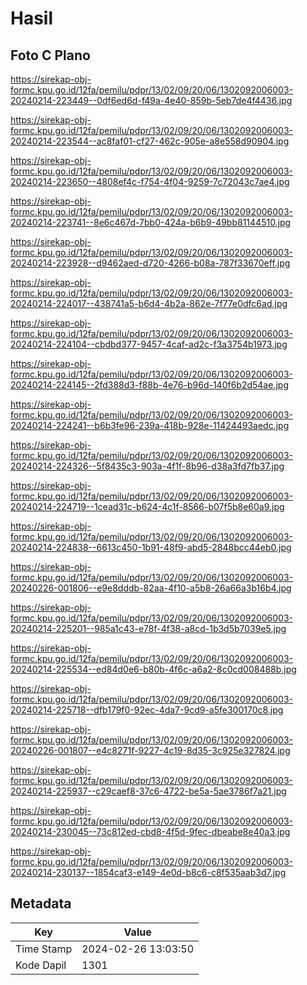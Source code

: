 # Hasil

## Foto C Plano

https://sirekap-obj-formc.kpu.go.id/12fa/pemilu/pdpr/13/02/09/20/06/1302092006003-20240214-223449--0df6ed6d-f49a-4e40-859b-5eb7de4f4436.jpg

https://sirekap-obj-formc.kpu.go.id/12fa/pemilu/pdpr/13/02/09/20/06/1302092006003-20240214-223544--ac8faf01-cf27-462c-905e-a8e558d90904.jpg

https://sirekap-obj-formc.kpu.go.id/12fa/pemilu/pdpr/13/02/09/20/06/1302092006003-20240214-223650--4808ef4c-f754-4f04-9259-7c72043c7ae4.jpg

https://sirekap-obj-formc.kpu.go.id/12fa/pemilu/pdpr/13/02/09/20/06/1302092006003-20240214-223741--8e6c467d-7bb0-424a-b6b9-49bb81144510.jpg

https://sirekap-obj-formc.kpu.go.id/12fa/pemilu/pdpr/13/02/09/20/06/1302092006003-20240214-223928--d9462aed-d720-4266-b08a-787f33670eff.jpg

https://sirekap-obj-formc.kpu.go.id/12fa/pemilu/pdpr/13/02/09/20/06/1302092006003-20240214-224017--438741a5-b6d4-4b2a-862e-7f77e0dfc6ad.jpg

https://sirekap-obj-formc.kpu.go.id/12fa/pemilu/pdpr/13/02/09/20/06/1302092006003-20240214-224104--cbdbd377-9457-4caf-ad2c-f3a3754b1973.jpg

https://sirekap-obj-formc.kpu.go.id/12fa/pemilu/pdpr/13/02/09/20/06/1302092006003-20240214-224145--2fd388d3-f88b-4e76-b96d-140f6b2d54ae.jpg

https://sirekap-obj-formc.kpu.go.id/12fa/pemilu/pdpr/13/02/09/20/06/1302092006003-20240214-224241--b6b3fe96-239a-418b-928e-11424493aedc.jpg

https://sirekap-obj-formc.kpu.go.id/12fa/pemilu/pdpr/13/02/09/20/06/1302092006003-20240214-224326--5f8435c3-903a-4f1f-8b96-d38a3fd7fb37.jpg

https://sirekap-obj-formc.kpu.go.id/12fa/pemilu/pdpr/13/02/09/20/06/1302092006003-20240214-224719--1cead31c-b624-4c1f-8566-b07f5b8e60a9.jpg

https://sirekap-obj-formc.kpu.go.id/12fa/pemilu/pdpr/13/02/09/20/06/1302092006003-20240214-224838--6613c450-1b91-48f9-abd5-2848bcc44eb0.jpg

https://sirekap-obj-formc.kpu.go.id/12fa/pemilu/pdpr/13/02/09/20/06/1302092006003-20240226-001806--e9e8dddb-82aa-4f10-a5b8-26a66a3b16b4.jpg

https://sirekap-obj-formc.kpu.go.id/12fa/pemilu/pdpr/13/02/09/20/06/1302092006003-20240214-225201--985a1c43-e78f-4f38-a8cd-1b3d5b7039e5.jpg

https://sirekap-obj-formc.kpu.go.id/12fa/pemilu/pdpr/13/02/09/20/06/1302092006003-20240214-225534--ed84d0e6-b80b-4f6c-a6a2-8c0cd008488b.jpg

https://sirekap-obj-formc.kpu.go.id/12fa/pemilu/pdpr/13/02/09/20/06/1302092006003-20240214-225718--dfb179f0-92ec-4da7-9cd9-a5fe300170c8.jpg

https://sirekap-obj-formc.kpu.go.id/12fa/pemilu/pdpr/13/02/09/20/06/1302092006003-20240226-001807--e4c8271f-9227-4c19-8d35-3c925e327824.jpg

https://sirekap-obj-formc.kpu.go.id/12fa/pemilu/pdpr/13/02/09/20/06/1302092006003-20240214-225937--c29caef8-37c6-4722-be5a-5ae3786f7a21.jpg

https://sirekap-obj-formc.kpu.go.id/12fa/pemilu/pdpr/13/02/09/20/06/1302092006003-20240214-230045--73c812ed-cbd8-4f5d-9fec-dbeabe8e40a3.jpg

https://sirekap-obj-formc.kpu.go.id/12fa/pemilu/pdpr/13/02/09/20/06/1302092006003-20240214-230137--1854caf3-e149-4e0d-b8c6-c8f535aab3d7.jpg


## Metadata

| Key        | Value               |
| ---------- | ------------------- |
| Time Stamp | 2024-02-26 13:03:50 |
| Kode Dapil | 1301                |




